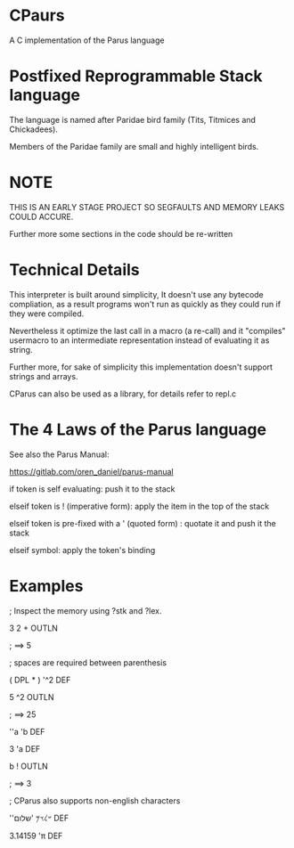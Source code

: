 # CPaurs 

A C implementation of the Parus language

# Postfixed Reprogrammable Stack language

The language is named after Paridae bird family (Tits, Titmices and Chickadees).

Members of the Paridae family are small and highly intelligent birds.

# NOTE

THIS IS AN EARLY STAGE PROJECT SO SEGFAULTS AND MEMORY LEAKS COULD ACCURE.

Further more some sections in the code should be re-written


# Technical Details

This interpreter is built around simplicity,
It doesn't use any bytecode compliation, as a result programs won't run as quickly as they could run if they were compiled.

Nevertheless it optimize the last call in a macro (a re-call) and it "compiles" usermacro to an intermediate representation instead of evaluating it as string.

Further more, for sake of simplicity this implementation doesn't support strings and arrays.

CParus can also be used as a library, for details refer to repl.c

# The 4 Laws of the Parus language

See also the Parus Manual:

https://gitlab.com/oren_daniel/parus-manual

if token is self evaluating:
	push it to the stack

elseif token is ! (imperative form):
	apply the item in the top of the stack

elseif token is pre-fixed with a ' (quoted form) :
	quotate it and push it the stack

elseif symbol:
	apply the token's binding

# Examples

; Inspect the memory using ?stk and ?lex.

3 2 + OUTLN

; ==> 5

; spaces are required between parenthesis

( DPL * ) '^2 DEF

5 ^2 OUTLN

; ==> 25

''a 'b DEF

3 'a DEF

b ! OUTLN

; ==> 3

; CParus also supports non-english characters

''𐤔𐤋𐤅𐤌
'שלום
DEF

3.14159 'π DEF
